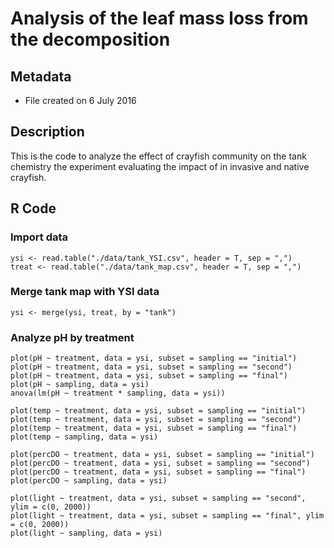 # Analysis of the leaf mass loss from the decomposition 

## Metadata

* File created on 6 July 2016

## Description

This is the code to analyze the effect of crayfish community on the tank chemistry the experiment evaluating the impact of in invasive and native crayfish.

## R Code

### Import data

    ysi <- read.table("./data/tank_YSI.csv", header = T, sep = ",")
    treat <- read.table("./data/tank_map.csv", header = T, sep = ",")

### Merge tank map with YSI data

    ysi <- merge(ysi, treat, by = "tank")

### Analyze pH by treatment

    plot(pH ~ treatment, data = ysi, subset = sampling == "initial")
    plot(pH ~ treatment, data = ysi, subset = sampling == "second")
    plot(pH ~ treatment, data = ysi, subset = sampling == "final")
    plot(pH ~ sampling, data = ysi)
    anova(lm(pH ~ treatment * sampling, data = ysi))

    plot(temp ~ treatment, data = ysi, subset = sampling == "initial")
    plot(temp ~ treatment, data = ysi, subset = sampling == "second")
    plot(temp ~ treatment, data = ysi, subset = sampling == "final")
    plot(temp ~ sampling, data = ysi)

    plot(percDO ~ treatment, data = ysi, subset = sampling == "initial")
    plot(percDO ~ treatment, data = ysi, subset = sampling == "second")
    plot(percDO ~ treatment, data = ysi, subset = sampling == "final")
    plot(percDO ~ sampling, data = ysi)

    plot(light ~ treatment, data = ysi, subset = sampling == "second", ylim = c(0, 2000))
    plot(light ~ treatment, data = ysi, subset = sampling == "final", ylim = c(0, 2000))
    plot(light ~ sampling, data = ysi)
